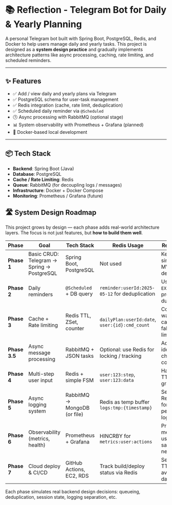 # 📚 Reflection - Telegram Bot for Daily & Yearly Planning

A personal Telegram bot built with Spring Boot, PostgreSQL, Redis, and Docker to help users manage daily and yearly tasks. This project is designed as a **system design practice** and gradually implements architecture patterns like async processing, caching, rate limiting, and scheduled reminders.

---

## ✨ Features

- ✅ Add / view daily and yearly plans via Telegram
- ✅ PostgreSQL schema for user-task management
- ✅ Redis integration (cache, rate limit, deduplication)
- ✅ Scheduled daily reminder via `@Scheduled`
- 🕒 Async processing with RabbitMQ (optional stage)
- 📊 System observability with Prometheus + Grafana (planned)
- 🐳 Docker-based local development

---

## 📦 Tech Stack

- **Backend**: Spring Boot (Java)
- **Database**: PostgreSQL
- **Cache / Rate Limiting**: Redis
- **Queue**: RabbitMQ (for decoupling logs / messages)
- **Infrastructure**: Docker + Docker Compose
- **Monitoring**: Prometheus / Grafana (future)

## 🛣️ System Design Roadmap

This project grows by design — each phase adds real-world architecture layers. The focus is not just features, but **how to build them well**.

| Phase | Goal | Tech Stack | Redis Usage | Redis Tips |
|-------|------|------------|--------------|------------|
| **Phase 1** | Basic CRUD: Telegram → Spring → PostgreSQL | Spring Boot, PostgreSQL | Not used | Keep it simple for MVP debugging |
| **Phase 2** | Daily reminders | `@Scheduled` + DB query | `reminder:userId:2025-05-12` for deduplication | Use `SET NX EX` to prevent duplicates |
| **Phase 3** | Cache + Rate limiting | Redis TTL, ZSet, counter | `dailyPlan:userId:date`, `user:{id}:cmd_count` | Consider warm-up cache; fallback on limit fail |
| **Phase 3.5** | Async message processing | RabbitMQ + JSON tasks | Optional: use Redis for locking / tracking | Add idempotent check in consumer |
| **Phase 4** | Multi-step user input | Redis + simple FSM | `user:123:step`, `user:123:data` | Handle TTL expiry gracefully |
| **Phase 5** | Async logging system | RabbitMQ → MongoDB (or file) | Redis as temp buffer `logs:tmp:{timestamp}` | Set TTL, Redis not for permanent logs |
| **Phase 6** | Observability (metrics, health) | Prometheus + Grafana | HINCRBY for `metrics:user:actions` | Prune metrics; use sampling if needed |
| **Phase 7** | Cloud deploy & CI/CD | GitHub Actions, EC2, RDS | Track build/deploy status via Redis | Set short TTL to avoid stale data |

Each phase simulates real backend design decisions: queueing, deduplication, session state, logging separation, etc.
